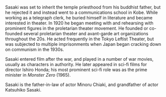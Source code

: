 <!-- Takamaru Sasaki -->

Sasaki was set to inherit the temple priesthood from his buddhist father, but he rejected it and instead went to a communications school in Kobe. While working as a telegraph clerk, he buried himself in literature and became interested in theater. In 1920 he began meeting with and rehearsing with prominent figures in the proletarian theater movement. He founded or co-founded several proletarian theater and avant-garde art organizations throughout the 20s. He acted frequently in the Tokyo Leftist Theater, but was subjected to multiple imprisonments when Japan began cracking down on communism in the 1930s.

Sasaki entered film after the war, and played in a number of war movies, usually as characters in authority. He later appeared in sci-fi films for director Ishiro Honda; his most prominent sci-fi role was as the prime minister in _Monster Zero_ (1965).

Sasaki is the father-in-law of actor Minoru Chiaki, and grandfather of actor Katsuhiko Sasaki.